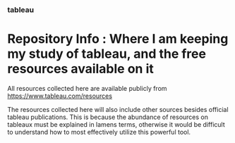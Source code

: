 ### tableau
# Repository Info : Where I am keeping my study of tableau, and the free resources available on it 

All resources collected here are available publicly from 
  https://www.tableau.com/resources
  
The resources collected here will also include other sources besides official tableau publications.
This is because the abundance of resources on tableaux must be explained in lamens terms, otherwise
it would be difficult to understand how to most effectively utilize this powerful tool. 
